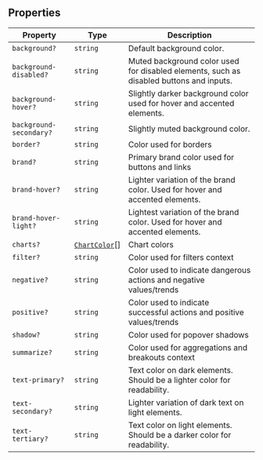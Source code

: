 ## Properties

| Property | Type | Description |
| ------ | ------ | ------ |
| <a id="background"></a> `background?` | `string` | Default background color. |
| <a id="background-disabled"></a> `background-disabled?` | `string` | Muted background color used for disabled elements, such as disabled buttons and inputs. |
| <a id="background-hover"></a> `background-hover?` | `string` | Slightly darker background color used for hover and accented elements. |
| <a id="background-secondary"></a> `background-secondary?` | `string` | Slightly muted background color. |
| <a id="border"></a> `border?` | `string` | Color used for borders |
| <a id="brand"></a> `brand?` | `string` | Primary brand color used for buttons and links |
| <a id="brand-hover"></a> `brand-hover?` | `string` | Lighter variation of the brand color. Used for hover and accented elements. |
| <a id="brand-hover-light"></a> `brand-hover-light?` | `string` | Lightest variation of the brand color. Used for hover and accented elements. |
| <a id="charts"></a> `charts?` | [`ChartColor`](../type-aliases/ChartColor.md)[] | Chart colors |
| <a id="filter"></a> `filter?` | `string` | Color used for filters context |
| <a id="negative"></a> `negative?` | `string` | Color used to indicate dangerous actions and negative values/trends |
| <a id="positive"></a> `positive?` | `string` | Color used to indicate successful actions and positive values/trends |
| <a id="shadow"></a> `shadow?` | `string` | Color used for popover shadows |
| <a id="summarize"></a> `summarize?` | `string` | Color used for aggregations and breakouts context |
| <a id="text-primary"></a> `text-primary?` | `string` | Text color on dark elements. Should be a lighter color for readability. |
| <a id="text-secondary"></a> `text-secondary?` | `string` | Lighter variation of dark text on light elements. |
| <a id="text-tertiary"></a> `text-tertiary?` | `string` | Text color on light elements. Should be a darker color for readability. |
